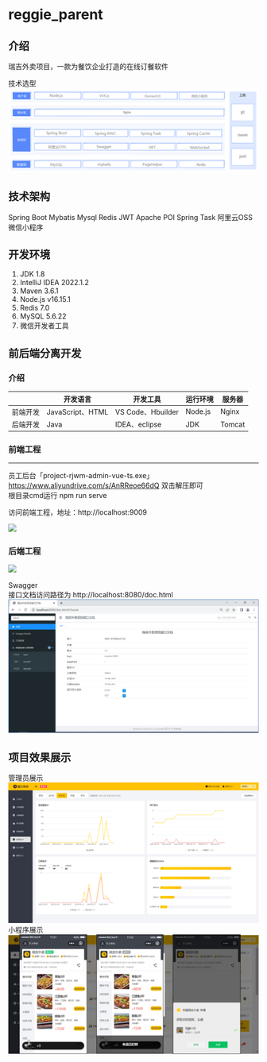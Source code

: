# reggie_parent

## 介绍

瑞吉外卖项目，一款为餐饮企业打造的在线订餐软件  

技术选型
![img.png](/img/1.png)

## 技术架构

Spring Boot
Mybatis
Mysql
Redis
JWT
Apache POI
Spring Task
阿里云OSS
微信小程序

## 开发环境

1. JDK 1.8
2. IntelliJ IDEA 2022.1.2
3. Maven 3.6.1
4. Node.js v16.15.1
5. Redis 7.0
6. MySQL 5.6.22
7. 微信开发者工具

## 前后端分离开发

### 介绍

|          | **开发语言**     | **开发工具**      | **运行环境** | **服务器** |
| -------- | ---------------- | ----------------- | ------------ | ---------- |
| 前端开发 | JavaScript、HTML | VS Code、Hbuilder | Node.js      | Nginx      |
| 后端开发 | Java             | IDEA、eclipse     | JDK          | Tomcat     |

### 前端工程

------

员工后台「project-rjwm-admin-vue-ts.exe」
https://www.aliyundrive.com/s/AnRReoe66dQ
双击解压即可  
根目录cmd运行 npm run serve

访问前端工程，地址：http://localhost:9009

![](D:\download\项目区\javaFrame\瑞吉外卖\takeaway\img\前端页面效果.png)

### 后端工程

![](D:\download\项目区\javaFrame\瑞吉外卖\takeaway\img\后台管理系统效果图.png)

Swagger  
接口文档访问路径为 http://localhost:8080/doc.html
![img.png](img/Swagger.png)

## **项目效果展示**

管理员展示
![img.png](img/reggie.png)
小程序展示
![img.png](img/小程序.png)